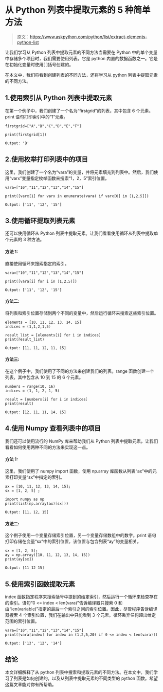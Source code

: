 # 从 Python 列表中提取元素的 5 种简单方法

> 原文：<https://www.askpython.com/python/list/extract-elements-python-list>

让我们学习从 Python 列表中提取元素的不同方法当需要在 Python 中的单个变量中存储多个项目时，我们需要使用列表。它是 python 内置的数据函数之一。它是在初始化变量时使用[ ]括号创建的。

在本文中，我们将看到创建列表的不同方法，还将学习从 python 列表中提取元素的不同方法。

## 1.使用索引从 Python 列表中提取元素

在第一个例子中，我们创建了一个名为“firstgrid”的列表，其中包含 6 个元素。print 语句打印索引中的“1”元素。

```
firstgrid=["A","B","C","D","E","F"]

print(firstgrid[1])

```

```
Output: 'B'

```

## 2.使用枚举打印列表中的项目

这里，我们创建了一个名为“vara”的变量，并将元素填充到列表中。然后，我们使用“varx”变量指定枚举函数来搜索“1，2，5”索引位置。

```
vara=["10","11","12","13","14","15"]

print([varx[1] for varx in enumerate(vara) if varx[0] in [1,2,5]])

```

```
Output: ['11', '12', '15']

```

## 3.使用循环提取列表元素

还可以使用循环从 Python 列表中提取元素。让我们看看使用循环从列表中提取单个元素的 3 种方法。

#### 方法 1:

直接使用循环来搜索指定的索引。

```
vara=["10","11","12","13","14","15"]

print([vara[i] for i in (1,2,5)])

```

```
Output: ['11', '12', '15']

```

#### 方法二:

将列表和索引位置存储到两个不同的变量中，然后运行循环来搜索这些索引位置。

```
elements = [10, 11, 12, 13, 14, 15]
indices = (1,1,2,1,5)

result_list = [elements[i] for i in indices]
print(result_list)

```

```
Output: [11, 11, 12, 11, 15]

```

#### 方法三:

在这个例子中，我们使用了不同的方法来创建我们的列表。range 函数创建一个列表，其中包含从 10 到 15 的 6 个元素。

```
numbers = range(10, 16)
indices = (1, 1, 2, 1, 5)

result = [numbers[i] for i in indices]
print(result)

```

```
Output: [12, 11, 11, 14, 15]

```

## 4.使用 Numpy 查看列表中的项目

我们还可以使用流行的 NumPy 库来帮助我们从 Python 列表中提取元素。让我们看看如何使用两种不同的方法来实现这一点。

#### 方法 1:

这里，我们使用了 numpy import 函数，使用 np.array 库函数从列表“ax”中的元素打印变量“sx”中指定的索引。

```
ax = [10, 11, 12, 13, 14, 15];
sx = [1, 2, 5] ;

import numpy as np
print(list(np.array(ax)[sx]))

```

```
Output: [11, 12, 15]

```

#### 方法二:

这个例子使用一个变量存储索引位置，另一个变量存储数组中的数字。print 语句打印存储在变量“sx”中的索引位置，该位置与包含列表“ay”的变量相关。

```
sx = [1, 2, 5];
ay = np.array([10, 11, 12, 13, 14, 15])
print(ay[sx])

```

```
Output: [11 12 15]

```

## 5.使用索引函数提取元素

index 函数指定程序来搜索括号中提到的给定索引，然后运行一个循环来检查存在的索引。语句“0 <= index < len(vara)”告诉编译器只搜索 0 和由“len(variable)”指定的最后一个索引之间的索引位置。因此，尽管程序告诉编译器搜索 4 个索引位置，我们在输出中只能看到 3 个元素。循环丢弃任何超出给定范围的索引位置。

```
vara=["10","11","12","13","14","15"]
print([vara[index] for index in (1,2,5,20) if 0 <= index < len(vara)])

```

```
Output: ['13', '12', '14']

```

## 结论

本文详细解释了从 python 列表中搜索和提取元素的不同方法。在本文中，我们学习了列表是如何创建的，以及从列表中提取元素的不同类型的 python 函数。希望这篇文章能对你有所帮助。